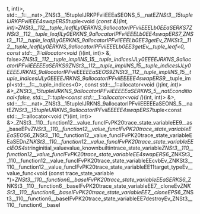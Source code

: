 t, int)>, std::__1::__nat> _ZNSt3__15tupleIJRKPFviiEEEaSEONS_5__natE _ZNSt3__15tupleIJRKPFviiEEE4swapERS5_ tuple<void (*const &)(int, int)> _ZNSt3__112__tuple_leafILy0ERKNS_9allocatorIPFviiEEELb0EEaSERKS7_ _ZNSt3__112__tuple_leafILy0ERKNS_9allocatorIPFviiEEELb0EE4swapERS7_ _ZNSt3__112__tuple_leafILy0ERKNS_9allocatorIPFviiEEELb0EE3getEv _ZNKSt3__112__tuple_leafILy0ERKNS_9allocatorIPFviiEEELb0EE3getEv __tuple_leaf<0, const std::__1::allocator<void (*)(int, int)> &, false> _ZNSt3__112__tuple_implINS_15__tuple_indicesIJLy0EEEEJRKNS_9allocatorIPFviiEEEEEaSERKS9_ _ZNSt3__112__tuple_implINS_15__tuple_indicesIJLy0EEEEJRKNS_9allocatorIPFviiEEEEEaSEOS9_ _ZNSt3__112__tuple_implINS_15__tuple_indicesIJLy0EEEEJRKNS_9allocatorIPFviiEEEEE4swapERS9_ __tuple_impl<std::__1::__tuple_indices<0>, const std::__1::allocator<void (*)(int, int)> &> _ZNSt3__15tupleIJRKNS_9allocatorIPFviiEEEEEaSERKNS_5__natE conditional<false, std::__1::tuple<const std::__1::allocator<void (*)(int, int)> &>, std::__1::__nat> _ZNSt3__15tupleIJRKNS_9allocatorIPFviiEEEEEaSEONS_5__natE _ZNSt3__15tupleIJRKNS_9allocatorIPFviiEEEEE4swapERS7_ tuple<const std::__1::allocator<void (*)(int, int)> &> _ZNSt3__110__function12__value_funcIFvPK20trace_state_variableEE9__as_baseEPv _ZNSt3__110__function12__value_funcIFvPK20trace_state_variableEEaSEOS6_ _ZNSt3__110__function12__value_funcIFvPK20trace_state_variableEEaSEDn _ZNKSt3__110__function12__value_funcIFvPK20trace_state_variableEEclEOS4_ string initial_value value_known builtin trace_state_variable _ZNSt3__110__function12__value_funcIFvPK20trace_state_variableEE4swapERS6_ _ZNKSt3__110__function12__value_funcIFvPK20trace_state_variableEEcvbEv _ZNKSt3__110__function12__value_funcIFvPK20trace_state_variableEE11target_typeEv __value_func<void (const trace_state_variable *)> _ZNSt3__110__function6__baseIFvPK20trace_state_variableEEaSERKS6_ _ZNKSt3__110__function6__baseIFvPK20trace_state_variableEE7__cloneEv _ZNKSt3__110__function6__baseIFvPK20trace_state_variableEE7__cloneEPS6_ _ZNSt3__110__function6__baseIFvPK20trace_state_variableEE7destroyEv _ZNSt3__110__function6__baseI